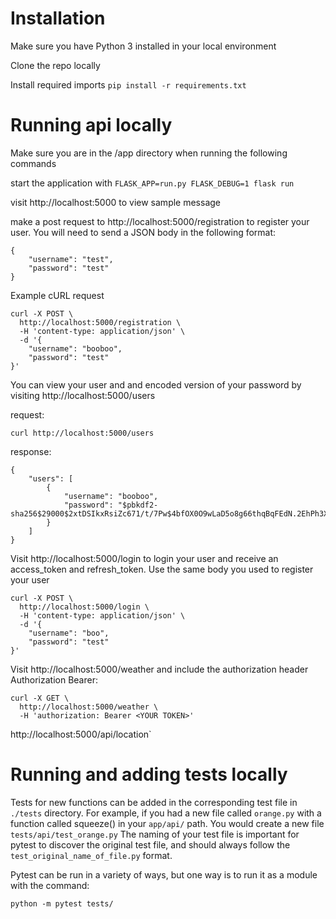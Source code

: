 # Installation

Make sure you have Python 3 installed in your local environment

Clone the repo locally

Install required imports `pip install -r requirements.txt`

# Running api locally

Make sure you are in the /app directory when running the following commands

start the application with `FLASK_APP=run.py FLASK_DEBUG=1 flask run`

visit http://localhost:5000 to view sample message

make a post request to http://localhost:5000/registration to register your user. You will need to send a JSON body in the following format:

```
{
    "username": "test",
    "password": "test"
}
```

Example cURL request

```
curl -X POST \
  http://localhost:5000/registration \
  -H 'content-type: application/json' \
  -d '{
    "username": "booboo",
    "password": "test"
}'
```

You can view your user and and encoded version of your password by visiting http://localhost:5000/users

request:

```
curl http://localhost:5000/users
```
response:
```
{
    "users": [
        {
            "username": "booboo",
            "password": "$pbkdf2-sha256$29000$2xtDSIkxRsiZc671/t/7Pw$4bfOX0O9wLaD5o8g66thqBqFEdN.2EhPh3XeWYBbRHg"
        }
    ]
}
```
Visit http://localhost:5000/login to login your user and receive an access_token and refresh_token. Use the same body you used to register your user
```
curl -X POST \
  http://localhost:5000/login \
  -H 'content-type: application/json' \
  -d '{
    "username": "boo",
    "password": "test"
}'
```

Visit http://localhost:5000/weather and include the authorization header Authorization Bearer: <your access_token>
```
curl -X GET \
  http://localhost:5000/weather \
  -H 'authorization: Bearer <YOUR TOKEN>'

```
http://localhost:5000/api/location`

# Running and adding tests locally

Tests for new functions can be added in the corresponding test file in `./tests` directory.
For example, if you had a new file called `orange.py` with a function called squeeze() in your `app/api/` path. You would create a new file `tests/api/test_orange.py` The naming of your test file is important for pytest to discover the original test file, and should always follow the `test_original_name_of_file.py` format.

Pytest can be run in a variety of ways, but one way is to run it as a module with the command:
```
python -m pytest tests/
```
